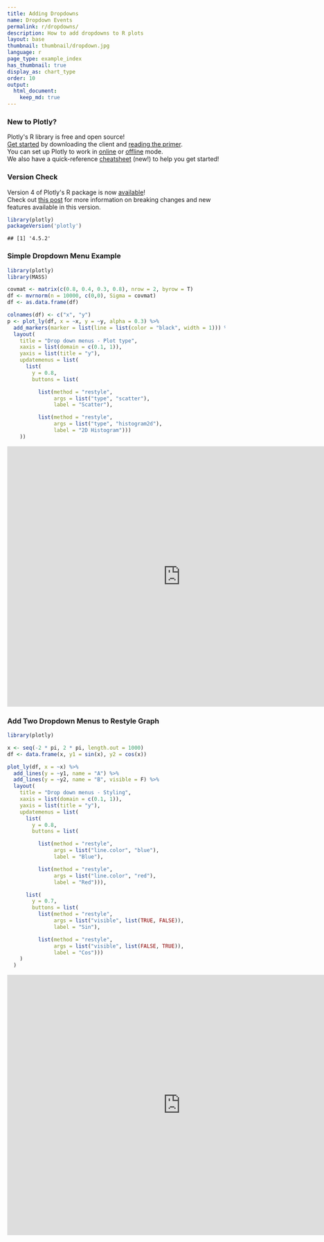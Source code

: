 ```yaml
---
title: Adding Dropdowns
name: Dropdown Events
permalink: r/dropdowns/
description: How to add dropdowns to R plots
layout: base
thumbnail: thumbnail/dropdown.jpg
language: r
page_type: example_index
has_thumbnail: true
display_as: chart_type
order: 10
output:
  html_document:
    keep_md: true
---
```



### New to Plotly?

Plotly's R library is free and open source!<br>
[Get started](https://plot.ly/r/getting-started/) by downloading the client and [reading the primer](https://plot.ly/r/getting-started/).<br>
You can set up Plotly to work in [online](https://plot.ly/r/getting-started/#hosting-graphs-in-your-online-plotly-account) or [offline](https://plot.ly/r/offline/) mode.<br>
We also have a quick-reference [cheatsheet](https://images.plot.ly/plotly-documentation/images/r_cheat_sheet.pdf) (new!) to help you get started!

### Version Check

Version 4 of Plotly's R package is now [available](https://plot.ly/r/getting-started/#installation)!<br>
Check out [this post](http://moderndata.plot.ly/upgrading-to-plotly-4-0-and-above/) for more information on breaking changes and new features available in this version.

```r
library(plotly)
packageVersion('plotly')
```

```
## [1] '4.5.2'
```
### Simple Dropdown Menu Example


```r
library(plotly)
library(MASS)

covmat <- matrix(c(0.8, 0.4, 0.3, 0.8), nrow = 2, byrow = T)
df <- mvrnorm(n = 10000, c(0,0), Sigma = covmat)
df <- as.data.frame(df)

colnames(df) <- c("x", "y")
p <- plot_ly(df, x = ~x, y = ~y, alpha = 0.3) %>%
  add_markers(marker = list(line = list(color = "black", width = 1))) %>%
  layout(
    title = "Drop down menus - Plot type",
    xaxis = list(domain = c(0.1, 1)),
    yaxis = list(title = "y"),
    updatemenus = list(
      list(
        y = 0.8,
        buttons = list(

          list(method = "restyle",
               args = list("type", "scatter"),
               label = "Scatter"),

          list(method = "restyle",
               args = list("type", "histogram2d"),
               label = "2D Histogram")))
    ))
```

<iframe src="https://plot.ly/~RPlotBot/3294.embed" width="800" height="600" id="igraph" scrolling="no" seamless="seamless" frameBorder="0"> </iframe>

### Add Two Dropdown Menus to Restyle Graph


```r
library(plotly)

x <- seq(-2 * pi, 2 * pi, length.out = 1000)
df <- data.frame(x, y1 = sin(x), y2 = cos(x))

plot_ly(df, x = ~x) %>%
  add_lines(y = ~y1, name = "A") %>%
  add_lines(y = ~y2, name = "B", visible = F) %>%
  layout(
    title = "Drop down menus - Styling",
    xaxis = list(domain = c(0.1, 1)),
    yaxis = list(title = "y"),
    updatemenus = list(
      list(
        y = 0.8,
        buttons = list(

          list(method = "restyle",
               args = list("line.color", "blue"),
               label = "Blue"),

          list(method = "restyle",
               args = list("line.color", "red"),
               label = "Red"))),

      list(
        y = 0.7,
        buttons = list(
          list(method = "restyle",
               args = list("visible", list(TRUE, FALSE)),
               label = "Sin"),

          list(method = "restyle",
               args = list("visible", list(FALSE, TRUE)),
               label = "Cos")))
    )
  )
```

<iframe src="https://plot.ly/~RPlotBot/3323.embed" width="800" height="600" id="igraph" scrolling="no" seamless="seamless" frameBorder="0"> </iframe>
